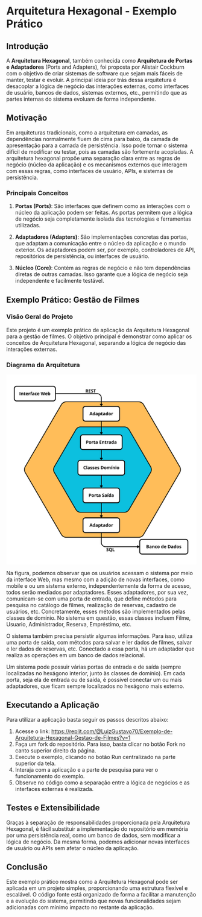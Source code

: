 # Arquitetura Hexagonal - Exemplo Prático

## Introdução

A **Arquitetura Hexagonal**, também conhecida como **Arquitetura de Portas e Adaptadores** (Ports and Adapters), foi proposta por Alistair Cockburn com o objetivo de criar sistemas de software que sejam mais fáceis de manter, testar e evoluir. A principal ideia por trás dessa arquitetura é desacoplar a lógica de negócio das interações externas, como interfaces de usuário, bancos de dados, sistemas externos, etc., permitindo que as partes internas do sistema evoluam de forma independente.

## Motivação

Em arquiteturas tradicionais, como a arquitetura em camadas, as dependências normalmente fluem de cima para baixo, da camada de apresentação para a camada de persistência. Isso pode tornar o sistema difícil de modificar ou testar, pois as camadas são fortemente acopladas. A arquitetura hexagonal propõe uma separação clara entre as regras de negócio (núcleo da aplicação) e os mecanismos externos que interagem com essas regras, como interfaces de usuário, APIs, e sistemas de persistência.

### Principais Conceitos

1. **Portas (Ports)**: São interfaces que definem como as interações com o núcleo da aplicação podem ser feitas. As portas permitem que a lógica de negócio seja completamente isolada das tecnologias e ferramentas utilizadas.
  
2. **Adaptadores (Adapters)**: São implementações concretas das portas, que adaptam a comunicação entre o núcleo da aplicação e o mundo exterior. Os adaptadores podem ser, por exemplo, controladores de API, repositórios de persistência, ou interfaces de usuário.

3. **Núcleo (Core)**: Contém as regras de negócio e não tem dependências diretas de outras camadas. Isso garante que a lógica de negócio seja independente e facilmente testável.

## Exemplo Prático: Gestão de Filmes

### Visão Geral do Projeto

Este projeto é um exemplo prático de aplicação da Arquitetura Hexagonal para a gestão de filmes. O objetivo principal é demonstrar como aplicar os conceitos de Arquitetura Hexagonal, separando a lógica de negócio das interações externas.

### Diagrama da Arquitetura

<img src="FilmesArquiteturaHexagonal.png" style="display: block; margin: 0 auto; ">

Na figura, podemos observar que os usuários acessam o sistema por meio da interface Web, mas mesmo com a adição de novas interfaces, como mobile e ou um sistema externo, independentemente da forma de acesso, todos serão mediados por adaptadores. Esses adaptadores, por sua vez, comunicam-se com uma porta de entrada, que define métodos para pesquisa no catálogo de filmes, realização de reservas, cadastro de usuários, etc. Concretamente, esses métodos são implementados pelas classes de domínio. No sistema em questão, essas classes incluem Filme, Usuario, Administrador, Reserva, Empréstimo, etc.

O sistema também precisa persistir algumas informações. Para isso, utiliza uma porta de saída, com métodos para salvar e ler dados de filmes, salvar e ler dados de reservas, etc. Conectado a essa porta, há um adaptador que realiza as operações em um banco de dados relacional.

Um sistema pode possuir várias portas de entrada e de saída (sempre localizadas no hexágono interior, junto às classes de domínio). Em cada porta, seja ela de entrada ou de saída, é possível conectar um ou mais adaptadores, que ficam sempre localizados no hexágono mais externo.

## Executando a Aplicação

Para utilizar a aplicação basta seguir os passos descritos abaixo:

1. Acesse o link: https://replit.com/@LuizGustavo70/Exemplo-de-Arquitetura-Hexagonal-Gestao-de-Filmes?v=1
2. Faça um fork do repositório. Para isso, basta clicar no botão Fork no canto superior direito da página.
3. Execute o exemplo, clicando no botão Run centralizado na parte superior da tela.
4. Interaja com a aplicação e a parte de pesquisa para ver o funcionamento do exemplo.
5. Observe no código como a separação entre a lógica de negócios e as interfaces externas é realizada.


## Testes e Extensibilidade

Graças à separação de responsabilidades proporcionada pela Arquitetura Hexagonal, é fácil substituir a implementação do repositório em memória por uma persistência real, como um banco de dados, sem modificar a lógica de negócio. Da mesma forma, podemos adicionar novas interfaces de usuário ou APIs sem afetar o núcleo da aplicação.

## Conclusão

Este exemplo prático mostra como a Arquitetura Hexagonal pode ser aplicada em um projeto simples, proporcionando uma estrutura flexível e escalável. O código fonte está organizado de forma a facilitar a manutenção e a evolução do sistema, permitindo que novas funcionalidades sejam adicionadas com mínimo impacto no restante da aplicação.